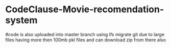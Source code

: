 # CodeClause-Movie-recomendation-system
#code is also  uploaded into master branch using lfs migrate git due to large files having more then 100mb pkl files and can download zip from there also
